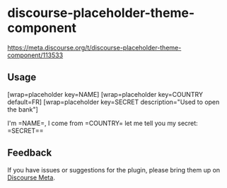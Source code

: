 # discourse-placeholder-theme-component

https://meta.discourse.org/t/discourse-placeholder-theme-component/113533

## Usage

[wrap=placeholder key=NAME]
[wrap=placeholder key=COUNTRY default=FR]
[wrap=placeholder key=SECRET description="Used to open the bank"]

I'm =NAME=, I come from =COUNTRY= let me tell you my secret: =SECRET==

## Feedback

If you have issues or suggestions for the plugin, please bring them up on
[Discourse Meta](https://meta.discourse.org).
